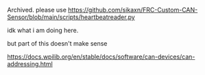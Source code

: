 Archived. please use https://github.com/sikaxn/FRC-Custom-CAN-Sensor/blob/main/scripts/heartbeatreader.py


idk what i am doing here. 

but part of this doesn't make sense

https://docs.wpilib.org/en/stable/docs/software/can-devices/can-addressing.html
